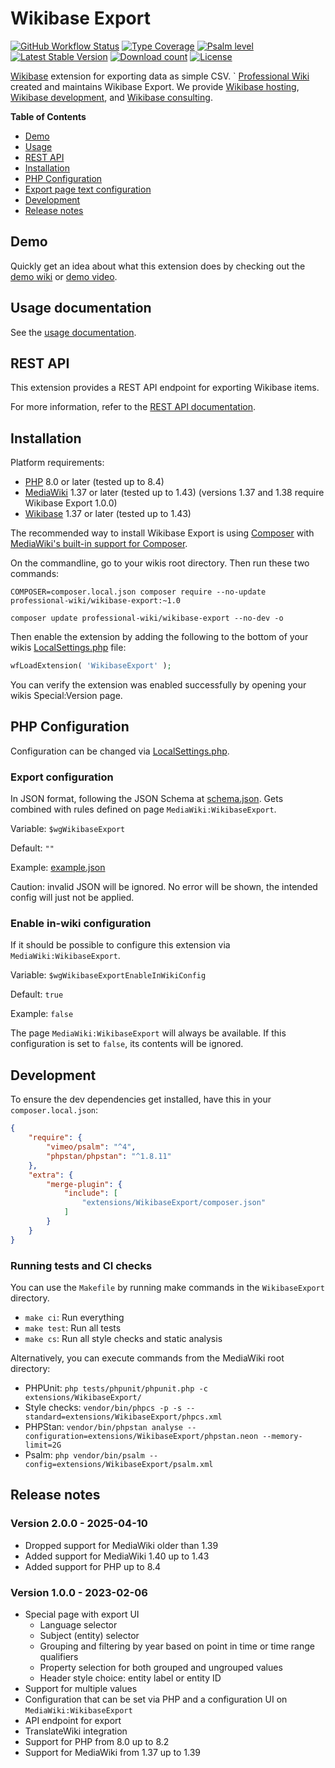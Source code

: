 # Wikibase Export

[![GitHub Workflow Status](https://img.shields.io/github/actions/workflow/status/ProfessionalWiki/WikibaseExport/ci.yml?branch=master)](https://github.com/ProfessionalWiki/WikibaseExport/actions?query=workflow%3ACI)
[![Type Coverage](https://shepherd.dev/github/ProfessionalWiki/WikibaseExport/coverage.svg)](https://shepherd.dev/github/ProfessionalWiki/WikibaseExport)
[![Psalm level](https://shepherd.dev/github/ProfessionalWiki/WikibaseExport/level.svg)](psalm.xml)
[![Latest Stable Version](https://poser.pugx.org/professional-wiki/wikibase-export/v/stable)](https://packagist.org/packages/professional-wiki/wikibase-export)
[![Download count](https://poser.pugx.org/professional-wiki/wikibase-export/downloads)](https://packagist.org/packages/professional-wiki/wikibase-export)
[![License](https://poser.pugx.org/professional-wiki/wikibase-export/license)](LICENSE)

[Wikibase] extension for exporting data as simple CSV.
`
[Professional Wiki] created and maintains Wikibase Export. We provide [Wikibase hosting], [Wikibase development], and [Wikibase consulting].

**Table of Contents**

- [Demo](#demo)
- [Usage](#usage-documentation)
- [REST API](#rest-api)
- [Installation](#installation)
- [PHP Configuration](#php-configuration)
- [Export page text configuration](#export-page-text-configuration)
- [Development](#development)
- [Release notes](#release-notes)

## Demo

Quickly get an idea about what this extension does by checking out the [demo wiki] or [demo video].

## Usage documentation

See the [usage documentation](https://professional.wiki/en/extension/wikibase-export).

## REST API

This extension provides a REST API endpoint for exporting Wikibase items.

For more information, refer to the [REST API documentation].

## Installation

Platform requirements:

* [PHP] 8.0 or later (tested up to 8.4)
* [MediaWiki] 1.37 or later (tested up to 1.43) (versions 1.37 and 1.38 require Wikibase Export 1.0.0)
* [Wikibase] 1.37 or later (tested up to 1.43)

The recommended way to install Wikibase Export is using [Composer] with
[MediaWiki's built-in support for Composer][Composer install].

On the commandline, go to your wikis root directory. Then run these two commands:

```shell script
COMPOSER=composer.local.json composer require --no-update professional-wiki/wikibase-export:~1.0
```
```shell script
composer update professional-wiki/wikibase-export --no-dev -o
```

Then enable the extension by adding the following to the bottom of your wikis [LocalSettings.php] file:

```php
wfLoadExtension( 'WikibaseExport' );
```

You can verify the extension was enabled successfully by opening your wikis Special:Version page.

## PHP Configuration

Configuration can be changed via [LocalSettings.php].

### Export configuration

In JSON format, following the JSON Schema at [schema.json].
Gets combined with rules defined on page `MediaWiki:WikibaseExport`.

Variable: `$wgWikibaseExport`

Default: `""`

Example: [example.json]

Caution: invalid JSON will be ignored. No error will be shown, the intended config will just not be applied.

### Enable in-wiki configuration

If it should be possible to configure this extension via `MediaWiki:WikibaseExport`.

Variable: `$wgWikibaseExportEnableInWikiConfig`

Default: `true`

Example: `false`

The page `MediaWiki:WikibaseExport` will always be available. If this configuration is set to `false`, its contents will be ignored.

## Development

To ensure the dev dependencies get installed, have this in your `composer.local.json`:

```json
{
	"require": {
		"vimeo/psalm": "^4",
		"phpstan/phpstan": "^1.8.11"
	},
	"extra": {
		"merge-plugin": {
			"include": [
				"extensions/WikibaseExport/composer.json"
			]
		}
	}
}
```

### Running tests and CI checks

You can use the `Makefile` by running make commands in the `WikibaseExport` directory.

* `make ci`: Run everything
* `make test`: Run all tests
* `make cs`: Run all style checks and static analysis

Alternatively, you can execute commands from the MediaWiki root directory:

* PHPUnit: `php tests/phpunit/phpunit.php -c extensions/WikibaseExport/`
* Style checks: `vendor/bin/phpcs -p -s --standard=extensions/WikibaseExport/phpcs.xml`
* PHPStan: `vendor/bin/phpstan analyse --configuration=extensions/WikibaseExport/phpstan.neon --memory-limit=2G`
* Psalm: `php vendor/bin/psalm --config=extensions/WikibaseExport/psalm.xml`

## Release notes

### Version 2.0.0 - 2025-04-10

* Dropped support for MediaWiki older than 1.39
* Added support for MediaWiki 1.40 up to 1.43
* Added support for PHP up to 8.4

### Version 1.0.0 - 2023-02-06

* Special page with export UI
    * Language selector
    * Subject (entity) selector
    * Grouping and filtering by year based on point in time or time range qualifiers
    * Property selection for both grouped and ungrouped values
    * Header style choice: entity label or entity ID
* Support for multiple values
* Configuration that can be set via PHP and a configuration UI on `MediaWiki:WikibaseExport`
* API endpoint for export
* TranslateWiki integration
* Support for PHP from 8.0 up to 8.2
* Support for MediaWiki from 1.37 up to 1.39

[Professional Wiki]: https://professional.wiki
[Wikibase]: https://professional.wiki/en/wikibase-wikidata-and-knowledge-graphs
[Wikibase hosting]: https://professional.wiki/en/hosting/wikibase
[Wikibase development]: https://professional.wiki/en/wikibase-software-development
[Wikibase consulting]: https://professional.wiki/en/wikibase-wikidata-and-knowledge-graphs#Wikibase-Services
[MediaWiki]: https://www.mediawiki.org
[PHP]: https://www.php.net
[Composer]: https://getcomposer.org
[Composer install]: https://professional.wiki/en/articles/installing-mediawiki-extensions-with-composer
[LocalSettings.php]: https://www.pro.wiki/help/mediawiki-localsettings-php-guide
[Wikibase Stakeholder Group]:https://wbstakeholder.group/
[schema.json]: https://github.com/ProfessionalWiki/WikibaseExport/blob/master/schema.json
[example.json]: https://github.com/ProfessionalWiki/WikibaseExport/blob/master/example.json
[Rest API Documentation]: docs/rest.md
[demo wiki]: https://export.wikibase.wiki/
[demo video]: https://www.youtube.com/watch?v=uBdzDcYChOI
